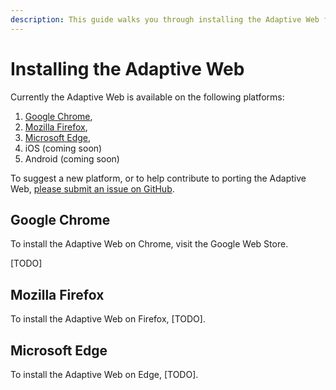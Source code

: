 ```yaml
---
description: This guide walks you through installing the Adaptive Web for your browser
---
```


# Installing the Adaptive Web

Currently the Adaptive Web is available on the following platforms:

1. [Google Chrome](installing-the-adaptive-web.md#chrome),
2. [Mozilla Firefox](installing-the-adaptive-web.md#mozilla-firefox),
3. [Microsoft Edge](installing-the-adaptive-web.md#microsoft-edge),
4. iOS \(coming soon\)
5. Android \(coming soon\)

To suggest a new platform, or to help contribute to porting the Adaptive Web, [please submit an issue on GitHub](https://github.com/TheAdaptiveWeb/AdaptiveWeb.io/issues).

## Google Chrome

To install the Adaptive Web on Chrome, visit the Google Web Store.

\[TODO\]

## Mozilla Firefox

To install the Adaptive Web on Firefox, \[TODO\].

## Microsoft Edge

To install the Adaptive Web on Edge, \[TODO\].

